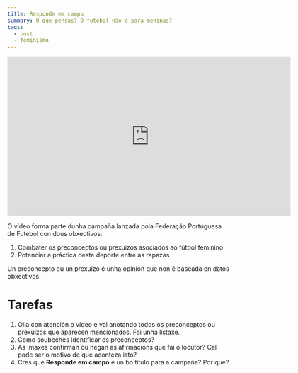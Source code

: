 ```yaml
---
title: Responde em campo
summary: O que pensas? O futebol não é para meninas?
tags:
  - post
  - feminismo
---
```

<iframe src="https://player.vimeo.com/video/225984348?color=b8b2b2&title=0&byline=0&portrait=0" width="640" height="360" frameborder="0" allow="autoplay; fullscreen; picture-in-picture" allowfullscreen></iframe>

O  vídeo forma parte dunha campaña lanzada pola Federação Portuguesa de Futebol con dous obxectivos:

1. Combater os preconceptos ou prexuízos asociados ao fútbol feminino
2. Potenciar a práctica deste deporte entre as rapazas

Un preconcepto ou un prexuízo é unha opinión que non é baseada en datos obxectivos. 

# Tarefas

1. Olla con atención o vídeo e vai anotando todos os preconceptos ou prexuízos que aparecen mencionados. Fai unha listaxe.
2. Como soubeches identificar os preconceptos?
3. As imaxes confirman ou negan as afirmacións que fai o locutor? Cal pode ser o motivo de que aconteza isto?
4. Cres que **Responde em campo** é un bo título para a campaña? Por que?